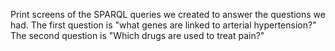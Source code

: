 Print screens of the SPARQL queries we created to answer the questions we had. 
The first question is "what genes are linked to arterial hypertension?"
The second question is "Which drugs are used to treat pain?"
